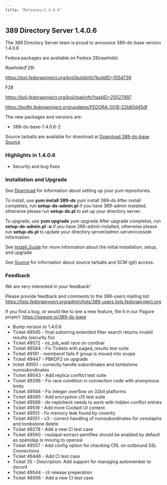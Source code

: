 ```yaml
---
title: "Releases/1.4.0.6"
---
```


389 Directory Server 1.4.0.6
-----------------------------

The 389 Directory Server team is proud to announce 389-ds-base version 1.4.0.6

Fedora packages are available on Fedora 28(rawhide).

Rawhide(F29)

<https://koji.fedoraproject.org/koji/buildinfo?buildID=1054739>

F28

<https://koji.fedoraproject.org/koji/taskinfo?taskID=25527997>

<https://bodhi.fedoraproject.org/updates/FEDORA-2018-22b60d45df>

The new packages and versions are:

-   389-ds-base-1.4.0.6-2

Source tarballs are available for download at [Download 389-ds-base Source](https://releases.pagure.org/389-ds-base/389-ds-base-1.4.0.6.tar.bz2)

### Highlights in 1.4.0.6

- Security and bug fixes

### Installation and Upgrade 

See [Download](../download.html) for information about setting up your yum repositories.

To install, use **yum install 389-ds** yum install 389-ds After install completes, run **setup-ds-admin.pl** if you have 389-admin installed, otherwise please run **setup-ds.pl** to set up your directory server.

To upgrade, use **yum upgrade** yum upgrade After upgrade completes, run **setup-ds-admin.pl -u** if you have 389-admin installed, otherwise please run **setup-ds.pl** to update your directory server/admin server/console information.

See [Install\_Guide](../legacy/install-guide.html) for more information about the initial installation, setup, and upgrade

See [Source](../development/source.html) for information about source tarballs and SCM (git) access.

### Feedback

We are very interested in your feedback!

Please provide feedback and comments to the 389-users mailing list: <https://lists.fedoraproject.org/admin/lists/389-users.lists.fedoraproject.org>

If you find a bug, or would like to see a new feature, file it in our Pagure project: <https://pagure.io/389-ds-base>

- Bump version to 1.4.0.6
- Ticket 49545 - final substring extended filter search returns invalid resulta (security fix)
- Ticket 49572 - ns_job_wait race on condvar
- Ticket 49584 - Fix Tickets with paged_results test suite
- Ticket 49161 - memberof fails if group is moved into scope
- Ticket 49447 - PBKDF2 on upgrade
- ticket 49551 - correctly handle subordinates and tombstone numsubordinates
- Ticket 49043 - Add replica conflict test suite
- Ticket 49296 - Fix race condition in connection code with  anonymous limits
- Ticket 49568 - Fix integer overflow on 32bit platforms
- Ticket 48085 - Add encryption cl5 test suite
- Ticket 49566 - ds-replcheck needs to work with hidden conflict entries
- Ticket 49519 - Add more Cockpit UI content
- Ticket 49551 - fix memory leak found by coverity
- Ticket 49551 - v3 - correct handling of numsubordinates for cenotaphs and tombstone delete
- Ticket 49278 - Add a new CI test case
- Ticket 49560 - nsslapd-extract-pemfiles should be enabled by default as openldap is moving to openssl
- Ticket 49557 - Add config option for checking CRL on outbound SSL Connections
- Ticket 49446 - Add CI test case
- Ticket 35 -    Description: Add support for managing automember to dsconf
- Ticket 49544 - cli release preperation
- Ticket 48006 - Add a new CI test case

